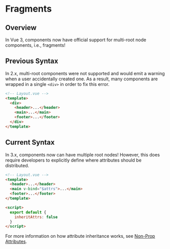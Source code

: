 # Fragments

## Overview

In Vue 3, components now have official support for multi-root node components, i.e., fragments!

## Previous Syntax

In 2.x, multi-root components were not supported and would emit a warning when a user accidentally created one. As a result, many components are wrapped in a single `<div>` in order to fix this error.

```html
<!-- Layout.vue -->
<template>
  <div>
    <header>...</header>
    <main>...</main>
    <footer>...</footer>
  </div>
</template>
```

## Current Syntax

In 3.x, components now can have multiple root nodes! However, this does require developers to explicitly define where attributes should be distributed.

```html
<!-- Layout.vue -->
<template>
  <header>...</header>
  <main v-bind="$attrs">...</main>
  <footer>...</footer>
</template>

<script>
  export default {
    inheritAttrs: false
  }
</script>
```

For more information on how attribute inheritance works, see [Non-Prop Attributes](/guide/component-props.html#disabling-attribute-inheritance).
